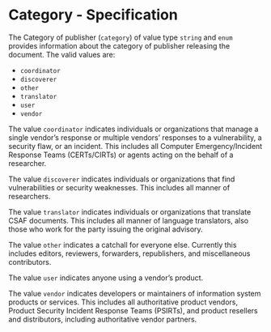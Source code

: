 # Category - Specification

The Category of publisher (`category`) of value type `string` and `enum`
provides information about the category of publisher releasing the document. The
valid values are:

* `coordinator`
* `discoverer`
* `other`
* `translator`
* `user`
* `vendor`

The value `coordinator` indicates individuals or organizations that manage a
single vendor’s response or multiple vendors’ responses to a vulnerability, a
security flaw, or an incident. This includes all Computer Emergency/Incident
Response Teams (CERTs/CIRTs) or agents acting on the behalf of a researcher.

The value `discoverer` indicates individuals or organizations that find
vulnerabilities or security weaknesses. This includes all manner of researchers.

The value `translator` indicates individuals or organizations that translate
CSAF documents. This includes all manner of language translators, also those who
work for the party issuing the original advisory.

The value `other` indicates a catchall for everyone else. Currently this
includes editors, reviewers, forwarders, republishers, and miscellaneous
contributors.

The value `user` indicates anyone using a vendor’s product.

The value `vendor` indicates developers or maintainers of information system
products or services. This includes all authoritative product vendors, Product
Security Incident Response Teams (PSIRTs), and product resellers and
distributors, including authoritative vendor partners.
